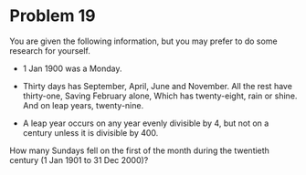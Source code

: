 # Problem 19

You are given the following information, but you may prefer to do some research for yourself.

* 1 Jan 1900 was a Monday.

* Thirty days has September,
   April, June and November.
   All the rest have thirty-one,
   Saving February alone,
   Which has twenty-eight, rain or shine.
   And on leap years, twenty-nine.

* A leap year occurs on any year evenly divisible by 4, but not on a century unless it is divisible by 400.

How many Sundays fell on the first of the month during the twentieth century (1 Jan 1901 to 31 Dec 2000)?
